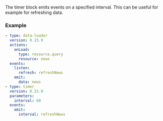 The timer block emits events on a specified interval. This can be useful for example for refreshing
data.

### Example

```yaml
- type: data-loader
  version: 0.15.9
  actions:
    onLoad:
      type: resource.query
      resource: news
  events:
    listen:
      refresh: refreshNews
    emit:
      data: news
- type: timer
  version: 0.15.9
  parameters:
    interval: 60
  events:
    emit:
      interval: refreshNews
```
